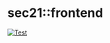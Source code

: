 # sec21::frontend

[![Test](https://github.com/MichaelMiller-/sec21/actions/workflows/test.frontend.yml/badge.svg)](https://github.com/MichaelMiller-/sec21/actions/workflows/test.frontend.yml)